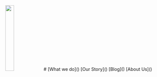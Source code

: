 <img src="https://i.imgur.com/Kj01iOH.png" width="23%"> 
# [What we do]() [Our Story]() [Blog]() [About Us]()
